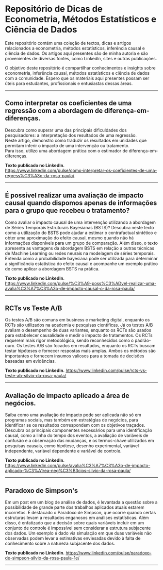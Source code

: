 # Repositório de Dicas de Econometria, Métodos Estatísticos e Ciência de Dados
Este repositório contém uma coleção de textos, dicas e artigos relacionados a econometria, métodos estatísticos, inferência causal e ciência de dados. Os artigos aqui presentes são de minha autoria e são provenientes de diversas fontes, como LinkedIn, sites e outras publicações.

O objetivo deste repositório é compartilhar conhecimentos e insights sobre econometria, inferência causal, métodos estatísticos e ciência de dados com a comunidade. Espero que os materiais aqui presentes possam ser úteis para estudantes, profissionais e entusiastas dessas áreas.

-------------------------------------------                 
## Como interpretar os coeficientes de uma regressão com a abordagem de diferença-em-diferenças.                  

Descubra como superar uma das principais dificuldades dos pesquisadores: a interpretação dos resultados de uma regressão.                       
Neste artigo, demonstro como traduzir os resultados em unidades que permitam inferir o impacto de uma intervenção ou tratamento.                   
Para isso, utilizo uma abordagem prática com o estimador de diferença-em-diferenças.                   

**Texto publicado no LinkedIn.**                        
https://www.linkedin.com/pulse/como-interpretar-os-coeficientes-de-uma-regress%C3%A3o-da-rosa-paula/  

-------------------------------------------                          
## É possível realizar uma avaliação de impacto causal quando dispomos apenas de informações para o grupo que recebeu o tratamento?
Como avaliar o impacto causal de uma intervenção utilizando a abordagem de Séries Temporais Estruturais Bayesianas (BSTS)? Descubra neste texto como a utilização do BSTS pode ajudar a estimar o contrafactual sintético e obter uma aproximação do efeito causal, mesmo quando não há informações disponíveis para um grupo de comparação. Além disso, o texto apresenta as vantagens da abordagem BSTS em relação a outras técnicas de Machine Learning ou redes neurais na modelagem de séries temporais. Entenda como a probabilidade bayesiana pode ser utilizada para determinar a significância estatística do efeito causal e acompanhe um exemplo prático de como aplicar a abordagem BSTS na prática.

**Texto publicado no LinkedIn.**                       
https://www.linkedin.com/pulse/%C3%A9-poss%C3%ADvel-realizar-uma-avalia%C3%A7%C3%A3o-de-impacto-causal-o-da-rosa-paula/

-------------------------------------------                         
## RCTs vs Teste A/B                                    
Os testes A/B são comuns em business e marketing digital, enquanto os RCTs são utilizados na academia e pesquisas científicas. Já os testes A/B avaliam o desempenho de duas variantes, enquanto os RCTs são usados para estabelecer causalidade e medir o impacto de tratamentos. Os RCTs requerem mais rigor metodológico, sendo reconhecidos como o padrão-ouro. Os testes A/B são focados em resultados, enquanto os RCTs buscam testar hipóteses e fornecer respostas mais amplas. Ambos os métodos são importantes e fornecem insumos valiosos para a tomada de decisões baseadas em evidências.

**Texto publicado no LinkedIn.** 
https://www.linkedin.com/pulse/rcts-vs-teste-ab-silvio-da-rosa-paula/

-------------------------------------------                         
## Avaliação de impacto aplicado a área de negócios.
Saiba como uma avaliação de impacto pode ser aplicada não só em programas sociais, mas também em estratégias de negócios, para identificar se os resultados correspondem com os objetivos traçados. Descubra os principais componentes necessários para uma identificação causal, como a linha do tempo dos eventos, a avaliação de variáveis de confusão e a observação das mudanças, e os termos-chave utilizados em pesquisas causais, como hipótese, desenho experimental, variável independente, variável dependente e variável de controle.

**Texto publicado no LinkedIn.** 
https://www.linkedin.com/pulse/avalia%C3%A7%C3%A3o-de-impacto-aplicado-%C3%A1rea-neg%C3%B3cios-silvio-da-rosa-paula/

-------------------------------------------              
## Paradoxo de Simpson's

Em um post em um blog de análise de dados, é levantada a questão sobre a possibilidade de grande parte dos trabalhos aplicados atuais estarem incorretos. É destacado o Paradoxo de Simpson, que ocorre quando certas estruturas levam a resultados enganosos em análises estatísticas. Além disso, é enfatizado que a decisão sobre quais variáveis incluir em um conjunto de controle é impossível sem considerar a estrutura subjacente dos dados. Um exemplo é dado via simulação em que duas variáveis não observadas podem levar a estimativas enviesadas devido à falta de conhecimento sobre a natureza subjacente dos dados.

**Texto publicado no LinkedIn.** 
https://www.linkedin.com/pulse/paradoxo-de-simpson-silvio-da-rosa-paula-1e/

-------------------------------------------                
